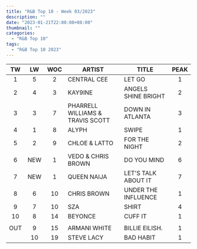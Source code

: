 ```yaml
---
title: "R&B Top 10 - Week 03/2023"
description: ""
date: "2023-01-21T22:00:00+08:00"
thumbnail: ""
categories:
  - "R&B Top 10"
tags:
  - "R&B Top 10 2023"
---
```

<!--more-->
|TW|LW|WOC|ARTIST|TITLE|PEAK|
|:----:|:----:|:----:|----|----|:----:|
|1|5|2|CENTRAL CEE|LET GO|1|
|2|4|3|KAY9INE|ANGELS SHINE BRIGHT|2|
|3|3|7|PHARRELL WILLIAMS & TRAVIS SCOTT|DOWN IN ATLANTA|3|
|4|1|8|ALYPH|SWIPE|1|
|5|2|9|CHLOE & LATTO|FOR THE NIGHT|2|
|6|NEW|1|VEDO & CHRIS BROWN|DO YOU MIND|6|
|7|NEW|1|QUEEN NAIJA|LET'S TALK ABOUT IT|7|
|8|6|10|CHRIS BROWN|UNDER THE INFLUENCE|1|
|9|7|10|SZA|SHIRT|4|
|10|8|14|BEYONCE|CUFF IT|1|
| | | | | | |
|OUT|9|15|ARMANI WHITE|BILLIE EILISH.|1|
| |10|19|STEVE LACY|BAD HABIT|1|